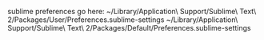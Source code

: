 sublime preferences go here:
~/Library/Application\ Support/Sublime\ Text\ 2/Packages/User/Preferences.sublime-settings
~/Library/Application\ Support/Sublime\ Text\ 2/Packages/Default/Preferences.sublime-settings

